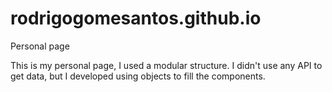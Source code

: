 # rodrigogomesantos.github.io
Personal page

This is my personal page, I used a modular structure. I didn't use any API to get data, but I developed using objects to fill the components.
